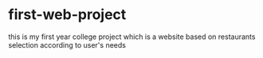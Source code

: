 # first-web-project
this is my first year college project which is a website based on restaurants selection according to user's needs 
